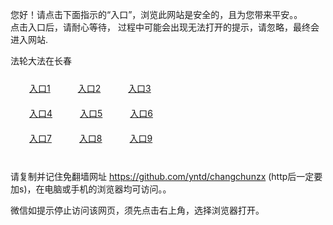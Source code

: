 您好！请点击下面指示的“入口”，浏览此网站是安全的，且为您带来平安。。 <br/>
点击入口后，请耐心等待， 过程中可能会出现无法打开的提示，请忽略，最终会进入网站. </br>

法轮大法在长春<br/>
<div style="padding:10px"><a style="margin:20px" target="_blank" href="https://d18qgtygai9x1b.cloudfront.net/2Qpsp?rdhzd" id="ccLink1" rel="nofollow">入口1</a> <a target="_blank" style="margin:20px" href="https://d2zuka4p0de6os.cloudfront.net/2Qpsp?jduacf" id="ccLink2" rel="nofollow">入口2</a> <a style="margin:20px" target="_blank" href="https://d3lg8mwelan2e5.cloudfront.net/2Qpsp?ljalcuf" id="ccLink3" rel="nofollow">入口3</a></div>

<div style="padding:10px" ><a style="margin:20px" target="_blank" href="https://d18qgtygai9x1b.cloudfront.net/2Qpsp?rdhzd" id="ccLink4" rel="nofollow">入口4</a> <a style="margin:20px" href="https://d2zuka4p0de6os.cloudfront.net/2Qpsp?jduacf" target="_blank" id="ccLink5" rel="nofollow">入口5</a> <a style="margin:20px" href="https://d3lg8mwelan2e5.cloudfront.net/2Qpsp?ljalcuf" target="_blank" id="ccLink6" rel="nofollow">入口6</a></div>

<div style="padding:10px"><a style="margin:20px" target="_blank" href="https://d18qgtygai9x1b.cloudfront.net/2Qpsp?rdhzd" id="ccLink7" rel="nofollow">入口7</a> <a style="margin:20px" href="https://d2zuka4p0de6os.cloudfront.net/2Qpsp?jduacf" target="_blank" id="ccLink8" rel="nofollow">入口8</a> <a style="margin:20px" target="_blank" href="https://d3lg8mwelan2e5.cloudfront.net/2Qpsp?ljalcuf" id="ccLink9" rel="nofollow">入口9</a></div>

<br/>



请复制并记住免翻墙网址 https://github.com/yntd/changchunzx (http后一定要加s)，在电脑或手机的浏览器均可访问。。<br/>

微信如提示停止访问该网页，须先点击右上角，选择浏览器打开。

